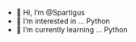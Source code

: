 - 👋 Hi, I’m @Spartigus
- 👀 I’m interested in ... Python
- 🌱 I’m currently learning ... Python

<!---
Spartigus/Spartigus is a ✨ special ✨ repository because its `README.md` (this file) appears on your GitHub profile.
You can click the Preview link to take a look at your changes.
--->
